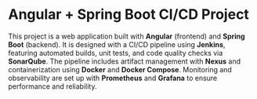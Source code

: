 # Angular + Spring Boot CI/CD Project

This project is a web application built with **Angular** (frontend) and **Spring Boot** (backend). It is designed with a CI/CD pipeline using **Jenkins**, featuring automated builds, unit tests, and code quality checks via **SonarQube**. The pipeline includes artifact management with **Nexus** and containerization using **Docker** and **Docker Compose**. Monitoring and observability are set up with **Prometheus** and **Grafana** to ensure performance and reliability.
